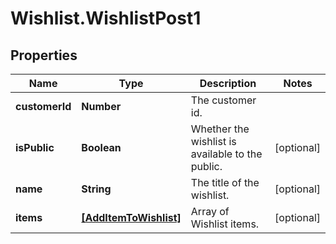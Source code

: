 # Wishlist.WishlistPost1

## Properties
Name | Type | Description | Notes
------------ | ------------- | ------------- | -------------
**customerId** | **Number** | The customer id. | 
**isPublic** | **Boolean** | Whether the wishlist is available to the public. | [optional] 
**name** | **String** | The title of the wishlist. | [optional] 
**items** | [**[AddItemToWishlist]**](AddItemToWishlist.md) | Array of Wishlist items. | [optional] 
